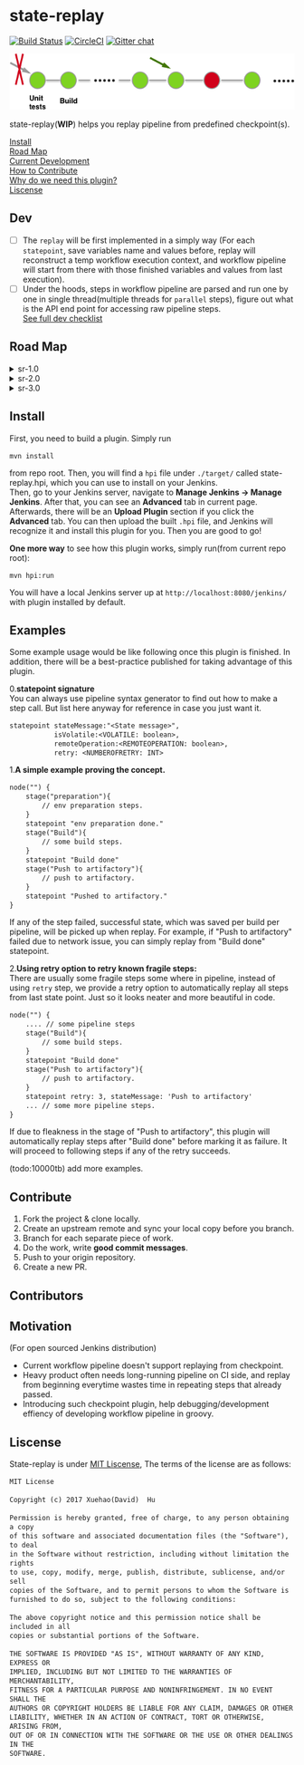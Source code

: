 # state-replay

[![Build Status](https://travis-ci.org/10000TB/state-replay.svg?branch=master)](https://travis-ci.org/10000TB/state-replay) [![CircleCI](https://circleci.com/gh/10000TB/state-replay/tree/master.svg?style=svg)](https://circleci.com/gh/10000TB/state-replay/tree/master) [![Gitter chat](https://badges.gitter.im/state-replay/gitter.png)](https://gitter.im/state-replay/gitter)
  
  
  
![statereplay illustration](https://github.com/10000TB/state-replay/blob/master/src/main/resources/imgs/State-replay.png?raw=true)  
  
  
  
  

state-replay(<strong>WIP</strong>) helps you replay pipeline from predefined checkpoint(s).
  
  
  
[Install](#install)  
[Road Map](#road-map)  
[Current Development](#dev)  
[How to Contribute](#contribute)  
[Why do we need this plugin?](#motivation)  
[Liscense](#liscense)  

## Dev
- [ ] The `replay` will be first implemented in a simply way (For each `statepoint`, save variables name and values before, replay will reconstruct a temp workflow execution context, and workflow pipeline will start from there with those finished variables and values from last execution).
- [ ] Under the hoods, steps in workflow pipeline are parsed and run one by one in single thread(multiple threads for `parallel` steps), figure out what is the API end point for accessing raw pipeline steps.  
[See full dev checklist](https://github.com/10000TB/state-replay/blob/master/DEV.md)

## Road Map

<details>
           <summary>sr-1.0</summary>
           <p>Beta version: `statepoint` can be used to define checkpoint in Groovy pipeline. Such pipelines can replay from a checkpoint that is before the last failure point(s). (Note: If such pipelines have parallel steps, replay can happen from each corresponding checkpoint right before their last failure.)</p>
</details>
<details>
           <summary>sr-2.0</summary>
           <p>A reliable version with only 1.0 featues: Bug fixes to make 1.0 reliable.</p>
</details>
<details>
           <summary>sr-3.0</summary>
           <p>A complete version: replay can happen from predefined checkpoint.</p>
</details>

## Install

First, you need to build a plugin. Simply run 
```
mvn install
``` 
from repo root. Then, you will find a `hpi` file under `./target/` called state-replay.hpi, which you can use to install on your Jenkins.  
Then, go to your Jenkins server, navigate to **Manage Jenkins -> Manage Jenkins**. After that, you can see an **Advanced** tab in current page. Afterwards, there will be an **Upload Plugin** section if you click the **Advanced** tab. You can then upload the built `.hpi` file, and Jenkins will recognize it and install this plugin for you. Then you are good to go!

**One more way** to see how this plugin works, simply run(from current repo root):
```
mvn hpi:run
```
You will have a local Jenkins server up at `http://localhost:8080/jenkins/` with plugin installed by default.

## Examples
Some example usage would be like following once this plugin is finished. In addition, there will be a best-practice published for taking advantage of this plugin.  

0.**statepoint signature**  
You can always use pipeline syntax generator to find out how to make a step call. But list here anyway for reference in case you just want it.  
```
statepoint stateMessage:"<State message>",
           isVolatile:<VOLATILE: boolean>,
           remoteOperation:<REMOTEOPERATION: boolean>,
           retry: <NUMBEROFRETRY: INT>
```

1.**A simple example proving the concept.**
```
node("") {
    stage("preparation"){
        // env preparation steps.
    }
    statepoint "env preparation done."
    stage("Build"){
        // some build steps.
    }
    statepoint "Build done"
    stage("Push to artifactory"){
        // push to artifactory.
    }
    statepoint "Pushed to artifactory."
}
```
If any of the step failed, successful state, which was saved per build per pipeline, will be picked up when replay. For example, if "Push to artifactory" failed due to network issue, you can simply replay from "Build done" statepoint.  
  
2.**Using retry option to retry known fragile steps:**  
There are usually some fragile steps some where in pipeline, instead of using `retry` step, we provide a retry option to automatically replay all steps from last state point. Just so it looks neater and more beautiful in code.
```
node("") {
    .... // some pipeline steps
    stage("Build"){
        // some build steps.
    }
    statepoint "Build done"
    stage("Push to artifactory"){
        // push to artifactory.
    }
    statepoint retry: 3, stateMessage: 'Push to artifactory'
    ... // some more pipeline steps.
}
```
If due to fleakness in the stage of "Push to artifactory", this plugin will automatically replay steps after "Build done" before marking it as failure. It will proceed to following steps if any of the retry succeeds.

(todo:10000tb) add more examples.

## Contribute

1. Fork the project & clone locally.
2. Create an upstream remote and sync your local copy before you branch.
3. Branch for each separate piece of work.
4. Do the work, write <Strong>good commit messages</Strong>.
5. Push to your origin repository.
6. Create a new PR.

## Contributors


## Motivation
(For open sourced Jenkins distribution)
* Current workflow pipeline doesn't support replaying from checkpoint. 
* Heavy product often needs long-running pipeline on CI side, and replay from beginning everytime wastes time in repeating steps that already passed.
* Introducing such checkpoint plugin, help debugging/development effiency of developing workflow pipeline in groovy.

## Liscense

State-replay is under [MIT Liscense](https://github.com/10000TB/state-replay/blob/master/LICENSE), The terms of the license are as follows:

```
MIT License

Copyright (c) 2017 Xuehao(David)  Hu

Permission is hereby granted, free of charge, to any person obtaining a copy
of this software and associated documentation files (the "Software"), to deal
in the Software without restriction, including without limitation the rights
to use, copy, modify, merge, publish, distribute, sublicense, and/or sell
copies of the Software, and to permit persons to whom the Software is
furnished to do so, subject to the following conditions:

The above copyright notice and this permission notice shall be included in all
copies or substantial portions of the Software.

THE SOFTWARE IS PROVIDED "AS IS", WITHOUT WARRANTY OF ANY KIND, EXPRESS OR
IMPLIED, INCLUDING BUT NOT LIMITED TO THE WARRANTIES OF MERCHANTABILITY,
FITNESS FOR A PARTICULAR PURPOSE AND NONINFRINGEMENT. IN NO EVENT SHALL THE
AUTHORS OR COPYRIGHT HOLDERS BE LIABLE FOR ANY CLAIM, DAMAGES OR OTHER
LIABILITY, WHETHER IN AN ACTION OF CONTRACT, TORT OR OTHERWISE, ARISING FROM,
OUT OF OR IN CONNECTION WITH THE SOFTWARE OR THE USE OR OTHER DEALINGS IN THE
SOFTWARE.
```
